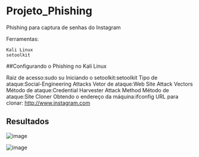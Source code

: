 # Projeto_Phishing
Phishing para captura de senhas do Instagram

Ferramentas:
```
Kali Linux
setoolkit

```

##Configurando o Phishing no Kali Linux

Raiz de acesso:sudo su
Iniciando o setoolkit:setoolkit
Tipo de ataque:Social-Engineering Attacks
Vetor de ataque:Web Site Attack Vectors
Método de ataque:Credential Harvester Attack Method 
Método de ataque:Site Cloner
Obtendo o endereço da máquina:ifconfig
URL para clonar: http://www.instagram.com

## Resultados

![image](https://user-images.githubusercontent.com/92130316/228108004-16111ad1-0296-4058-b666-8d63ea19bd48.png)

![image](https://user-images.githubusercontent.com/92130316/228108088-ab4cc847-a61a-4884-860d-25c8b631fe20.png)
